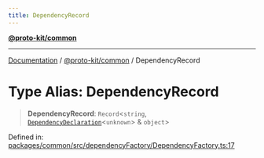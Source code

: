 ```yaml
---
title: DependencyRecord
---
```


[**@proto-kit/common**](../README.md)

***

[Documentation](../../../README.md) / [@proto-kit/common](../README.md) / DependencyRecord

# Type Alias: DependencyRecord

> **DependencyRecord**: `Record`\<`string`, [`DependencyDeclaration`](DependencyDeclaration.md)\<`unknown`\> & `object`\>

Defined in: [packages/common/src/dependencyFactory/DependencyFactory.ts:17](https://github.com/proto-kit/framework/blob/4d6b3b6da51b3edee0fbf25ce72c1f59ec61e891/packages/common/src/dependencyFactory/DependencyFactory.ts#L17)
